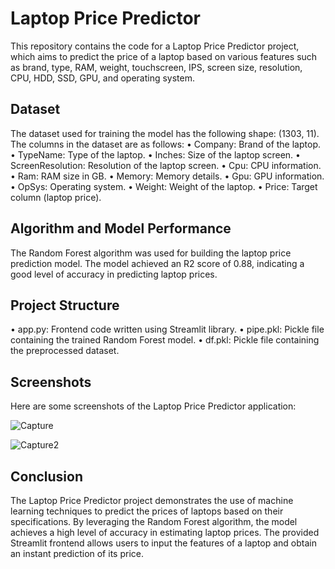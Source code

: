# Laptop Price Predictor
This repository contains the code for a Laptop Price Predictor project, which aims to predict the price of a laptop based on various features such as brand, type, RAM, weight, touchscreen, IPS, screen size, resolution, CPU, HDD, SSD, GPU, and operating system.

## Dataset
The dataset used for training the model has the following shape: (1303, 11). The columns in the dataset are as follows:
•	Company: Brand of the laptop.
•	TypeName: Type of the laptop.
•	Inches: Size of the laptop screen.
•	ScreenResolution: Resolution of the laptop screen.
•	Cpu: CPU information.
•	Ram: RAM size in GB.
•	Memory: Memory details.
•	Gpu: GPU information.
•	OpSys: Operating system.
•	Weight: Weight of the laptop.
•	Price: Target column (laptop price).

## Algorithm and Model Performance
The Random Forest algorithm was used for building the laptop price prediction model. The model achieved an R2 score of 0.88, indicating a good level of accuracy in predicting laptop prices.

## Project Structure
•	app.py: Frontend code written using Streamlit library.
•	pipe.pkl: Pickle file containing the trained Random Forest model.
•	df.pkl: Pickle file containing the preprocessed dataset.

## Screenshots
Here are some screenshots of the Laptop Price Predictor application:
 
![Capture](https://github.com/guptamrunalini/Laptop-Price-Predictor/assets/113275331/865184ab-55bf-45cd-a144-384b4def3129)

![Capture2](https://github.com/guptamrunalini/Laptop-Price-Predictor/assets/113275331/7796e9e2-582f-4250-8ecd-546b0fe6bec9)

  
## Conclusion
The Laptop Price Predictor project demonstrates the use of machine learning techniques to predict the prices of laptops based on their specifications. By leveraging the Random Forest algorithm, the model achieves a high level of accuracy in estimating laptop prices. The provided Streamlit frontend allows users to input the features of a laptop and obtain an instant prediction of its price. 

